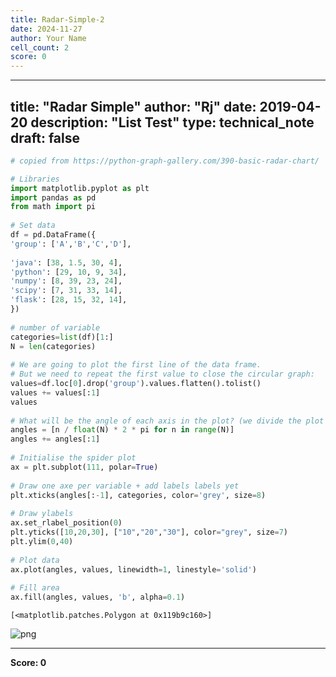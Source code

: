 ```yaml
---
title: Radar-Simple-2
date: 2024-11-27
author: Your Name
cell_count: 2
score: 0
---
```


---
title: "Radar Simple"
author: "Rj"
date: 2019-04-20
description: "List Test"
type: technical_note
draft: false
---

```python
# copied from https://python-graph-gallery.com/390-basic-radar-chart/

# Libraries
import matplotlib.pyplot as plt
import pandas as pd
from math import pi
 
# Set data
df = pd.DataFrame({
'group': ['A','B','C','D'],
    
'java': [38, 1.5, 30, 4],
'python': [29, 10, 9, 34],
'numpy': [8, 39, 23, 24],
'scipy': [7, 31, 33, 14],
'flask': [28, 15, 32, 14],
})
 
# number of variable
categories=list(df)[1:]
N = len(categories)
 
# We are going to plot the first line of the data frame.
# But we need to repeat the first value to close the circular graph:
values=df.loc[0].drop('group').values.flatten().tolist()
values += values[:1]
values
 
# What will be the angle of each axis in the plot? (we divide the plot / number of variable)
angles = [n / float(N) * 2 * pi for n in range(N)]
angles += angles[:1]
 
# Initialise the spider plot
ax = plt.subplot(111, polar=True)
 
# Draw one axe per variable + add labels labels yet
plt.xticks(angles[:-1], categories, color='grey', size=8)
 
# Draw ylabels
ax.set_rlabel_position(0)
plt.yticks([10,20,30], ["10","20","30"], color="grey", size=7)
plt.ylim(0,40)
 
# Plot data
ax.plot(angles, values, linewidth=1, linestyle='solid')
 
# Fill area
ax.fill(angles, values, 'b', alpha=0.1)
```




    [<matplotlib.patches.Polygon at 0x119b9c160>]




    
![png](/mlnotes/images/radar-simple-2_1_1.png)
    



---
**Score: 0**